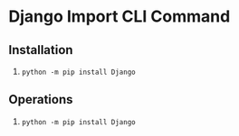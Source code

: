 # Django Import CLI Command

## Installation

1. ```python -m pip install Django```


## Operations


1. ```python -m pip install Django```